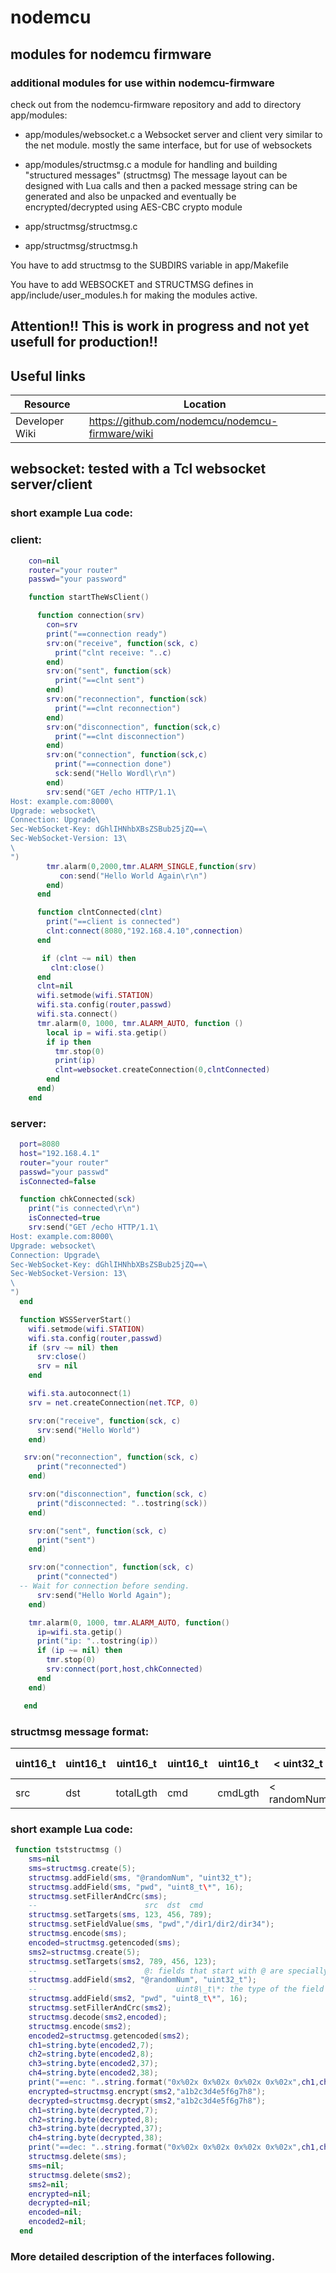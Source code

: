 # nodemcu

## modules for nodemcu firmware

### additional modules for use within nodemcu-firmware

check out from the nodemcu-firmware repository and add to directory app/modules:

- app/modules/websocket.c  a Websocket server and client very similar to the net module.
                           mostly the same interface, but for use of websockets

- app/modules/structmsg.c  a module for handling and building "structured messages" (structmsg)
                           The message layout can be designed with Lua calls and then a packed message string
                           can be generated and also be unpacked 
                           and eventually be encrypted/decrypted using AES-CBC crypto module
- app/structmsg/structmsg.c
- app/structmsg/structmsg.h

You have to add structmsg to the SUBDIRS variable in app/Makefile

You have to add WEBSOCKET and STRUCTMSG defines in app/include/user_modules.h 
for making the modules active.

## Attention!! This is work in progress and not yet usefull for production!!

## Useful links

| Resource | Location |
| -------------- | -------------- |
| Developer Wiki       | https://github.com/nodemcu/nodemcu-firmware/wiki |

## websocket: tested with a Tcl websocket server/client

### short example Lua code:

### client:

```lua
    con=nil
    router="your router"
    passwd="your password"

    function startTheWsClient()

      function connection(srv)
        con=srv
        print("==connection ready")
        srv:on("receive", function(sck, c)
          print("clnt receive: "..c)
        end)
        srv:on("sent", function(sck)
          print("==clnt sent")
        end)
        srv:on("reconnection", function(sck)
          print("==clnt reconnection")
        end)
        srv:on("disconnection", function(sck,c)
          print("==clnt disconnection")
        end)
        srv:on("connection", function(sck,c)
          print("==connection done")
          sck:send("Hello Wordl\r\n")
        end)
        srv:send("GET /echo HTTP/1.1\
Host: example.com:8000\
Upgrade: websocket\
Connection: Upgrade\
Sec-WebSocket-Key: dGhlIHNhbXBsZSBub25jZQ==\
Sec-WebSocket-Version: 13\
\
")
        tmr.alarm(0,2000,tmr.ALARM_SINGLE,function(srv)
           con:send("Hello World Again\r\n")
        end)
      end

      function clntConnected(clnt)
        print("==client is connected")
        clnt:connect(8080,"192.168.4.10",connection)
      end

       if (clnt ~= nil) then
         clnt:close()
      end
      clnt=nil
      wifi.setmode(wifi.STATION)
      wifi.sta.config(router,passwd)
      wifi.sta.connect()
      tmr.alarm(0, 1000, tmr.ALARM_AUTO, function ()
        local ip = wifi.sta.getip()
        if ip then
          tmr.stop(0)
          print(ip)
          clnt=websocket.createConnection(0,clntConnected)
        end
      end)
    end
```

### server:

```lua
  port=8080
  host="192.168.4.1"
  router="your router"
  passwd="your passwd"
  isConnected=false

  function chkConnected(sck)
    print("is connected\r\n")
    isConnected=true
    srv:send("GET /echo HTTP/1.1\
Host: example.com:8000\
Upgrade: websocket\
Connection: Upgrade\
Sec-WebSocket-Key: dGhlIHNhbXBsZSBub25jZQ==\
Sec-WebSocket-Version: 13\
\
")
  end

  function WSSServerStart()
    wifi.setmode(wifi.STATION)
    wifi.sta.config(router,passwd)
    if (srv ~= nil) then
      srv:close()
      srv = nil
    end

    wifi.sta.autoconnect(1)
    srv = net.createConnection(net.TCP, 0)

    srv:on("receive", function(sck, c)
      srv:send("Hello World")
    end)

   srv:on("reconnection", function(sck, c)
      print("reconnected")
    end)

    srv:on("disconnection", function(sck, c)
      print("disconnected: "..tostring(sck))
    end)

    srv:on("sent", function(sck, c)
      print("sent")
    end)

    srv:on("connection", function(sck, c)
      print("connected")
  -- Wait for connection before sending.
      srv:send("Hello World Again");
    end)

    tmr.alarm(0, 1000, tmr.ALARM_AUTO, function()
      ip=wifi.sta.getip()
      print("ip: "..tostring(ip))
      if (ip ~= nil) then
        tmr.stop(0)
        srv:connect(port,host,chkConnected)
      end
    end)

   end
```


### structmsg message format:

| uint16\_t | uint16\_t | uint16\_t  | uint16\_t | uint16\_t | \< uint32\_t   | uint8\_t\* | uint8\_t\* | ... \> | uint8\_t\* | uint16\_t |
| ---------- | ---------- | ---------- | ---------- | ---------- | ---------- | ---------- | ---------- | ---------- | ---------- | ---------- |
|   src    |   dst    | totalLgth |    cmd   | cmdLgth  | < randomNum |   fld1    |   fld2    | ... > | filler   |   crc     |

### short example Lua code:

```lua
 function tststructmsg ()
    sms=nil
    sms=structmsg.create(5);
    structmsg.addField(sms, "@randomNum", "uint32_t");
    structmsg.addField(sms, "pwd", "uint8_t\*", 16);
    structmsg.setFillerAndCrc(sms);
    --                        src  dst  cmd
    structmsg.setTargets(sms, 123, 456, 789);
    structmsg.setFieldValue(sms, "pwd","/dir1/dir2/dir34");
    structmsg.encode(sms);
    encoded=structmsg.getencoded(sms);
    sms2=structmsg.create(5);
    structmsg.setTargets(sms2, 789, 456, 123);
    --                        @: fields that start with @ are specially handled
    structmsg.addField(sms2, "@randomNum", "uint32_t");
    --                               uint8\_t\*: the type of the field determines its handling
    structmsg.addField(sms2, "pwd", "uint8_t\*", 16);
    structmsg.setFillerAndCrc(sms2);
    structmsg.decode(sms2,encoded);
    structmsg.encode(sms2);
    encoded2=structmsg.getencoded(sms2);
    ch1=string.byte(encoded2,7);
    ch2=string.byte(encoded2,8);
    ch3=string.byte(encoded2,37);
    ch4=string.byte(encoded2,38);
    print("==enc: "..string.format("0x%02x 0x%02x 0x%02x 0x%02x",ch1,ch2,ch3,ch4));
    encrypted=structmsg.encrypt(sms2,"a1b2c3d4e5f6g7h8");
    decrypted=structmsg.decrypt(sms2,"a1b2c3d4e5f6g7h8");
    ch1=string.byte(decrypted,7);
    ch2=string.byte(decrypted,8);
    ch3=string.byte(decrypted,37);
    ch4=string.byte(decrypted,38);
    print("==dec: "..string.format("0x%02x 0x%02x 0x%02x 0x%02x",ch1,ch2,ch3,ch4));
    structmsg.delete(sms);
    sms=nil;
    structmsg.delete(sms2);
    sms2=nil;
    encrypted=nil;
    decrypted=nil;
    encoded=nil;
    encoded2=nil;
  end 
```

### More detailed description of the interfaces following.

